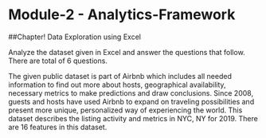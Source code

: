 # Module-2 - Analytics-Framework


##Chapter! Data Exploration using Excel

Analyze the dataset given in Excel and answer the questions that follow. There are total of 6 questions. 


The given public dataset is part of Airbnb which includes all needed information to find out more about hosts, geographical availability, necessary metrics to make predictions and draw conclusions. Since 2008, guests and hosts have used Airbnb to expand on traveling possibilities and present more unique, personalized way of experiencing the world. This dataset describes the listing activity and metrics in NYC, NY for 2019. There are 16 features in this dataset.
